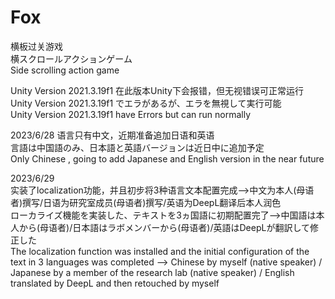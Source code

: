 # Fox

横板过关游戏  
横スクロールアクションゲーム  
Side scrolling action game

Unity Version 2021.3.19f1 在此版本Unity下会报错，但无视错误可正常运行  
Unity Version 2021.3.19f1 でエラがあるが、エラを無視して実行可能  
Unity Version 2021.3.19f1 have Errors but can run normally

2023/6/28 
语言只有中文，近期准备追加日语和英语  
言語は中国語のみ、日本語と英語バージョンは近日中に追加予定  
Only Chinese , going to add Japanese and English version in the near future  


2023/6/29  
实装了localization功能，并且初步将3种语言文本配置完成-->中文为本人(母语者)撰写/日语为研究室成员(母语者)撰写/英语为DeepL翻译后本人润色  
ローカライズ機能を実装した、テキストを3ヵ国語に初期配置完了-->中国語は本人から(母语者)/日本語はラボメンバーから(母语者)/英語はDeepLが翻訳して修正した  
The localization function was installed and the initial configuration of the text in 3 languages was completed --> Chinese by myself (native speaker) / Japanese by a member of the research lab (native speaker) / English translated by DeepL and then retouched by myself  
